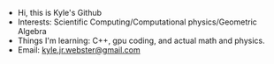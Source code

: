 - Hi, this is Kyle's Github
- Interests: Scientific Computing/Computational physics/Geometric Algebra
- Things I'm learning: C++, gpu coding, and actual math and physics.
- Email: kyle.jr.webster@gmail.com
